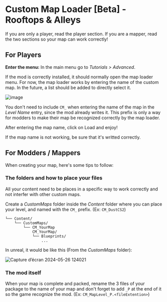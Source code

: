 
# Custom Map Loader [Beta] - Rooftops & Alleys

If you are only a player, read the player section. If you are a mapper, read the two sections so your map can work correctly!

## For Players
**Enter the menu:**
In the main menu go to *Tutorials > Advanced*.

If the mod is correctly installed, it should normally open the map loader menu. For now, the map loader works by entering the name of the custom map. In the future, a list should be added to directly select it.

![image](https://github.com/LoulouNoLegend/CustomMapLoader-Rooftops-Alleys/assets/40952934/9eaa872d-c364-4822-a2b7-9a01444f07c9)


You don't need to include `CM_` when entering the name of the map in the *Level Name* entry, since the mod already writes it. This prefix is only a way for modders to make their map be recognized correctly by the map loader.

After entering the map name, click on Load and enjoy!

If the map name is not working, be sure that it's writted correctly.



## For Modders / Mappers

When creating your map, here's some tips to follow:
### The folders and how to place your files
All your content need to be places in a specific way to work correctly and not interfer with other custom maps.

Create a *CustomMaps* folder inside the *Content* folder where you can place your level, and named with the `CM_` prefix. (Ex: `CM_DustCS2`)

```
└── Content/
    └── CustomMaps/
        └── CM_YourMap
            CM_YourMap/
            └── Blueprints/
                ...
```

In unreal, it would be like this (From the *CustomMaps* folder):

![Capture d’écran 2024-05-26 124021](https://github.com/LoulouNoLegend/CustomMapLoader-Rooftops-Alleys/assets/40952934/a9e01c1f-6762-49ef-8907-6ef5e931f324)



### The mod itself

When your map is complete and packed, rename the 3 files of your package to the name of your map and don't forget to add `_P` at the end of it so the game recognize the mod. (Ex: `CM_MapLevel_P.<fileExtention>`)
